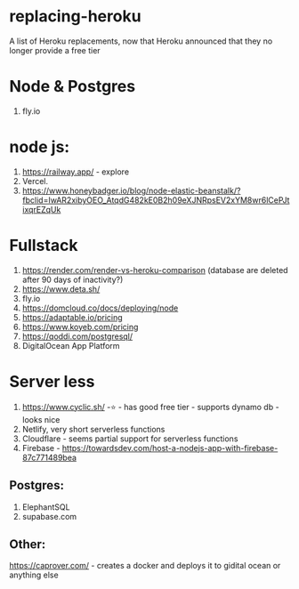 # replacing-heroku
A list of Heroku replacements, now that Heroku announced that they no longer provide a free tier

# Node & Postgres
1. fly.io

# node js:
1. https://railway.app/ - explore
2. Vercel.
3. https://www.honeybadger.io/blog/node-elastic-beanstalk/?fbclid=IwAR2xibyOEO_AtqdG482kE0B2h09eXJNRpsEV2xYM8wr6lCePJtixqrEZqUk

# Fullstack
1. https://render.com/render-vs-heroku-comparison (database are deleted after 90 days of inactivity?)
1. https://www.deta.sh/
2. fly.io
2. https://domcloud.co/docs/deploying/node
2. https://adaptable.io/pricing
2. https://www.koyeb.com/pricing
2. https://qoddi.com/postgresql/
3. DigitalOcean App Platform


# Server less
1. https://www.cyclic.sh/ -⭐ - has good free tier - supports dynamo db - looks nice
2. Netlify, very short serverless functions
3. Cloudflare - seems partial support for serverless functions
4. Firebase - https://towardsdev.com/host-a-nodejs-app-with-firebase-87c771489bea


## Postgres:
1. ElephantSQL
2. supabase.com

## Other:
https://caprover.com/ - creates a docker and deploys it to gidital ocean or anything else
